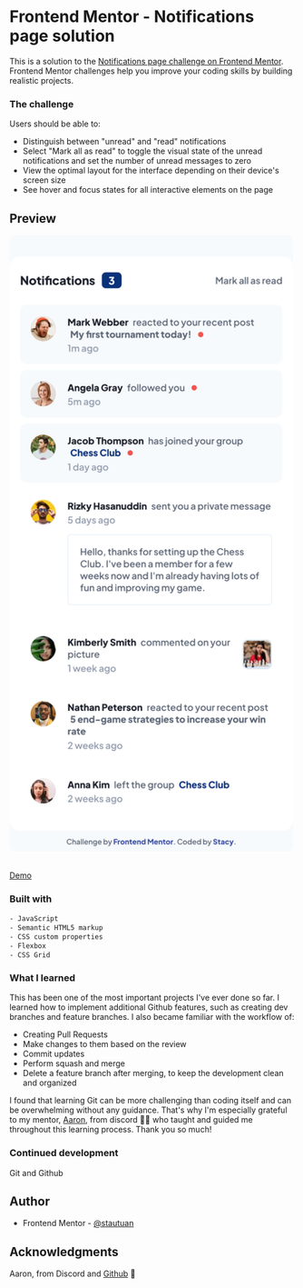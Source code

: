 # Frontend Mentor - Notifications page solution

This is a solution to the [Notifications page challenge on Frontend Mentor](https://www.frontendmentor.io/challenges/notifications-page-DqK5QAmKbC). Frontend Mentor challenges help you improve your coding skills by building realistic projects.

### The challenge

Users should be able to:

- Distinguish between "unread" and "read" notifications
- Select "Mark all as read" to toggle the visual state of the unread notifications and set the number of unread messages to zero
- View the optimal layout for the interface depending on their device's screen size
- See hover and focus states for all interactive elements on the page

## Preview

<img src="./assets/images/preview.png" width="500" style="border-radius:10px;margin-bottom:1rem;" />

[Demo](https://stautuan.github.io/notifications-page/)

### Built with

```
- JavaScript
- Semantic HTML5 markup
- CSS custom properties
- Flexbox
- CSS Grid
```

### What I learned

This has been one of the most important projects I've ever done so far. I learned how to implement additional Github features, such as creating dev branches and feature branches. I also became familiar with the workflow of:

- Creating Pull Requests
- Make changes to them based on the review
- Commit updates
- Perform squash and merge
- Delete a feature branch after merging, to keep the development clean and organized

I found that learning Git can be more challenging than coding itself and can be overwhelming without any guidance. That's why I'm especially grateful to my mentor, [Aaron](https://github.com/Aaront028), from discord 👋😄 who taught and guided me throughout this learning process. Thank you so much!

### Continued development

Git and Github

## Author

- Frontend Mentor - [@stautuan](https://www.frontendmentor.io/profile/stautuan)

## Acknowledgments

Aaron, from Discord and [Github](https://github.com/Aaront028) 🙏
